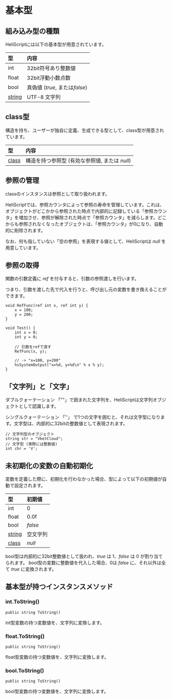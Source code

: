 
# 基本型

## 組み込み型の種類

HeliScriptには以下の基本型が用意されています。

|型|内容|
|:--|:--|
|int|32bit符号あり整数値|
|float|32bit浮動小数点数|
|bool|真偽値 (*true*, または*false*)|
|[string](hs_string.md)|UTF-8 文字列|

## class型

構造を持ち、ユーザーが独自に定義、生成できる型として、class型が用意されています。

|型|内容|
|:--|:--|
|[class](hs_class.md)|構造を持つ参照型 (有効な参照値, または *null*)|

## 参照の管理

classのインスタンスは参照として取り扱われます。

HeliScriptでは、参照カウンタによって参照の寿命を管理しています。これは、オブジェクトがどこかから参照された時点で内部的に記録している「参照カウンタ」を増加させ、参照が解除された時点で「参照カウンタ」を減らします。どこからも参照されなくなったオブジェクトは、「参照カウンタ」が0になり、自動的に削除されます。

なお、何も指していない「空の参照」を表現する値として、HeliScriptは *null* を用意しています。

## 参照の取得

関数の引数定義に *ref* を付与すると、引数の参照渡しを行います。

つまり、引数を渡した先で代入を行うと、呼び出し元の変数を書き換えることができます。

```
void RefFunc(ref int x, ref int y) {
    x = 100;
    y = 200;
}

void Test() {
    int x = 0;
    int y = 0;
    
    // 引数をrefで渡す
    RefFunc(x, y);
    
    // -> "x=100, y=200"
    hsSystemOutput("x=%d, y=%d\n" % x % y);
}
```

## 「文字列」と「文字」

ダブルクォーテーション 「""」で囲まれた文字列を、HeliScriptは文字列オブジェクトとして認識します。

シングルクォーテーション 「''」 で1つの文字を囲むと、それは文字型になります。文字型は、内部的に32bitの整数値として表現されます。

```
// 文字列型のオブジェクト
string str = "VketCloud";
// 文字型 (実際には整数値)
int chr = 'V';
```

## 未初期化の変数の自動初期化

変数を定義した際に、初期化を行わなかった場合、型によって以下の初期値が自動で設定されます。

|型|初期値|
|:--|:--|
|int|0|
|float|0.0f|
|bool|*false*|
|[string](hs_string.md)|空文字列|
|[class](hs_class.md)|*null*|

bool型は内部的に32bit整数値として扱われ、*true* は 1、*false* は 0 が割り当てられます。
bool型の変数に整数値を代入した場合、0は *false* に、それ以外は全て *true* に変換されます。

## 基本型が持つインスタンスメソッド

### int.ToString()

`public string ToString()`

int型変数の持つ変数値を、文字列に変換します。

### float.ToString()

`public string ToString()`

float型変数の持つ変数値を、文字列に変換します。

### bool.ToString()

`public string ToString()`

bool型変数の持つ変数値を、文字列に変換します。